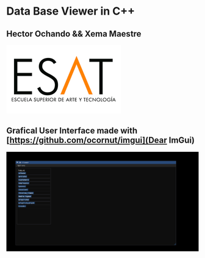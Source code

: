 # Data Base Viewer in C++

## Hector Ochando && Xema Maestre

![BroCode](./doc/logo_esat.png)

## Grafical User Interface made with [https://github.com/ocornut/imgui](Dear ImGui)

![DataBase](./doc/database.png)
